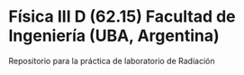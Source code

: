 # Física III D (62.15) Facultad de Ingeniería (UBA, Argentina)

Repositorio para la práctica de laboratorio de Radiación
